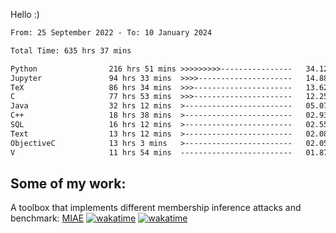 Hello :)


<!--START_SECTION:waka-->

```txt
From: 25 September 2022 - To: 10 January 2024

Total Time: 635 hrs 37 mins

Python                216 hrs 51 mins >>>>>>>>>----------------   34.12 %
Jupyter               94 hrs 33 mins  >>>>---------------------   14.88 %
TeX                   86 hrs 34 mins  >>>----------------------   13.62 %
C                     77 hrs 53 mins  >>>----------------------   12.25 %
Java                  32 hrs 12 mins  >------------------------   05.07 %
C++                   18 hrs 38 mins  >------------------------   02.93 %
SQL                   16 hrs 12 mins  >------------------------   02.55 %
Text                  13 hrs 12 mins  >------------------------   02.08 %
ObjectiveC            13 hrs 3 mins   >------------------------   02.05 %
V                     11 hrs 54 mins  -------------------------   01.87 %
```

<!--END_SECTION:waka-->

## Some of my work: 

A toolbox that implements different membership inference attacks and benchmark: [MIAE](https://github.com/RPI-DSPlab) [![wakatime](https://wakatime.com/badge/user/18ac89f5-baf8-49e6-a5ee-d9272435ce3a/project/3e6541fd-578f-4d9d-9080-f2a42b2d10e1.svg)](https://wakatime.com/badge/user/18ac89f5-baf8-49e6-a5ee-d9272435ce3a/project/3e6541fd-578f-4d9d-9080-f2a42b2d10e1) [![wakatime](https://wakatime.com/badge/user/18ac89f5-baf8-49e6-a5ee-d9272435ce3a/project/5d5826e9-c6d6-4d86-8b00-0d1608c5f167.svg)](https://wakatime.com/badge/user/18ac89f5-baf8-49e6-a5ee-d9272435ce3a/project/5d5826e9-c6d6-4d86-8b00-0d1608c5f167)
